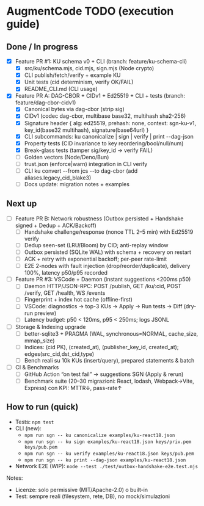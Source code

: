 # AugmentCode TODO (execution guide)

## Done / In progress

- [x] Feature PR #1: KU schema v0 + CLI (branch: feature/ku-schema-cli)
  - [x] src/ku/schema.mjs, cid.mjs, sign.mjs (Node crypto)
  - [x] CLI publish/fetch/verify + example KU
  - [x] Unit tests (cid determinism, verify OK/FAIL)
  - [x] README_CLI.md (CLI usage)

- [x] Feature PR A: DAG-CBOR + CIDv1 + Ed25519 + CLI + tests (branch: feature/dag-cbor-cidv1)
  - [x] Canonical bytes via dag-cbor (strip sig)
  - [x] CIDv1 (codec dag-cbor, multibase base32, multihash sha2-256)
  - [x] Signature header { alg: ed25519, prehash: none, context: sgn-ku-v1, key_id(base32 multihash), signature(base64url) }
  - [x] CLI subcommands: ku canonicalize | sign | verify | print --dag-json
  - [x] Property tests (CID invariance to key reordering/bool/null/num)
  - [x] Break-glass tests (tamper sig/key_id → verify FAIL)
  - [ ] Golden vectors (Node/Deno/Bun)
  - [ ] trust.json (enforce|warn) integration in CLI verify
  - [ ] CLI ku convert --from jcs --to dag-cbor (add aliases.legacy_cid_blake3)
  - [ ] Docs update: migration notes + examples

## Next up

- [ ] Feature PR B: Network robustness (Outbox persisted + Handshake signed + Dedup + ACK/Backoff)
  - [ ] Handshake challenge/response (nonce TTL 2–5 min) with Ed25519 verify
  - [ ] Dedup seen-set (LRU/Bloom) by CID; anti-replay window
  - [ ] Outbox persisted (SQLite WAL) with schema + recovery on restart
  - [ ] ACK + retry with exponential backoff; per-peer rate-limit
  - [ ] E2E 2-nodes with fault injection (drop/reorder/duplicate), delivery 100%, latency p50/p95 recorded

- [ ] Feature PR #3: VSCode + Daemon (instant suggestions <200ms p50)
  - [ ] Daemon HTTP/JSON-RPC: POST /publish, GET /ku/:cid, POST /verify, GET /health, WS /events
  - [ ] Fingerprint + index hot cache (offline-first)
  - [ ] VSCode: diagnostics → top-3 KUs → Apply → Run tests → Diff (dry-run preview)
  - [ ] Latency budget: p50 < 120ms, p95 < 250ms; logs JSONL

- [ ] Storage & Indexing upgrade
  - [ ] better-sqlite3 + PRAGMA (WAL, synchronous=NORMAL, cache_size, mmap_size)
  - [ ] Indices: (cid PK), (created_at), (publisher_key_id, created_at); edges(src_cid,dst_cid,type)
  - [ ] Bench reali su 10k KUs (insert/query), prepared statements & batch

- [ ] CI & Benchmarks
  - [ ] GitHub Action “on test fail” → suggestions SGN (Apply & rerun)
  - [ ] Benchmark suite (20–30 migrazioni: React, lodash, Webpack→Vite, Express) con KPI: MTTR↓, pass-rate↑

## How to run (quick)

- Tests: `npm test`
- CLI (new):
  - `npm run sgn -- ku canonicalize examples/ku-react18.json`
  - `npm run sgn -- ku sign examples/ku-react18.json keys/priv.pem keys/pub.pem`
  - `npm run sgn -- ku verify examples/ku-react18.json keys/pub.pem`
  - `npm run sgn -- ku print --dag-json examples/ku-react18.json`
- Network E2E (WIP): `node --test ./test/outbox-handshake-e2e.test.mjs`

Notes:

- Licenze: solo permissive (MIT/Apache-2.0) o built-in
- Test: sempre reali (filesystem, rete, DB), no mock/simulazioni
